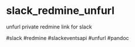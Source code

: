 # slack_redmine_unfurl
unfurl private redmine link for slack

#slack #redmine #slackeventsapi #unfurl #pandoc
